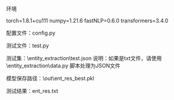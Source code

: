 环境

torch=1.8.1+cu111
numpy=1.21.6
fastNLP=0.6.0
transformers=3.4.0

配置文件：config.py

测试文件：test.py

测试集：\entity_extraction\test.json  说明：如果是txt文件，请使用\entity_extraction\data.py 脚本处理为JSON文件

模型保存路径：\out\ent_res_best.pkl

测试结果：ent_res.txt

